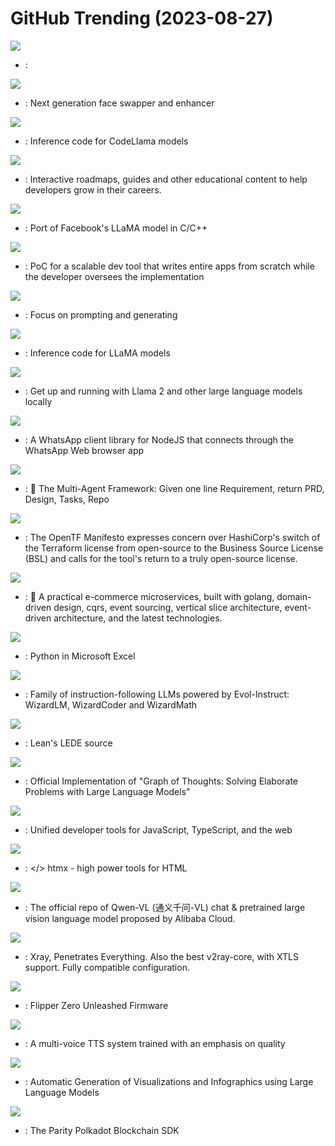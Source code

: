 # GitHub Trending (2023-08-27)

![](https://img.shields.io/badge/C-New%20138-green?style=flat-square&logo=appveyor)
- [](https://github.comundefined): 

![](https://img.shields.io/badge/Python-New%20837-green?style=flat-square&logo=appveyor)
- [](https://github.comundefined): Next generation face swapper and enhancer

![](https://img.shields.io/badge/Python-New%201-green?style=flat-square&logo=appveyor)
- [](https://github.comundefined): Inference code for CodeLlama models

![](https://img.shields.io/badge/TypeScript-New%20286-green?style=flat-square&logo=appveyor)
- [](https://github.comundefined): Interactive roadmaps, guides and other educational content to help developers grow in their careers.

![](https://img.shields.io/badge/C-New%2083-green?style=flat-square&logo=appveyor)
- [](https://github.comundefined): Port of Facebook's LLaMA model in C/C++

![](https://img.shields.io/badge/Python-New%20289-green?style=flat-square&logo=appveyor)
- [](https://github.comundefined): PoC for a scalable dev tool that writes entire apps from scratch while the developer oversees the implementation

![](https://img.shields.io/badge/Python-New%20297-green?style=flat-square&logo=appveyor)
- [](https://github.comundefined): Focus on prompting and generating

![](https://img.shields.io/badge/Python-New%20197-green?style=flat-square&logo=appveyor)
- [](https://github.comundefined): Inference code for LLaMA models

![](https://img.shields.io/badge/C-New%20161-green?style=flat-square&logo=appveyor)
- [](https://github.comundefined): Get up and running with Llama 2 and other large language models locally

![](https://img.shields.io/badge/JavaScript-New%20101-green?style=flat-square&logo=appveyor)
- [](https://github.comundefined): A WhatsApp client library for NodeJS that connects through the WhatsApp Web browser app

![](https://img.shields.io/badge/Python-New%20231-green?style=flat-square&logo=appveyor)
- [](https://github.comundefined): 🌟 The Multi-Agent Framework: Given one line Requirement, return PRD, Design, Tasks, Repo

![](https://img.shields.io/badge/HTML-New%20419-green?style=flat-square&logo=appveyor)
- [](https://github.comundefined): The OpenTF Manifesto expresses concern over HashiCorp's switch of the Terraform license from open-source to the Business Source License (BSL) and calls for the tool's return to a truly open-source license.

![](https://img.shields.io/badge/Go-New%2013-green?style=flat-square&logo=appveyor)
- [](https://github.comundefined): 🧺 A practical e-commerce microservices, built with golang, domain-driven design, cqrs, event sourcing, vertical slice architecture, event-driven architecture, and the latest technologies.

![](https://img.shields.io/badge/none-New%20122-green?style=flat-square&logo=appveyor)
- [](https://github.comundefined): Python in Microsoft Excel

![](https://img.shields.io/badge/Python-New%20242-green?style=flat-square&logo=appveyor)
- [](https://github.comundefined): Family of instruction-following LLMs powered by Evol-Instruct: WizardLM, WizardCoder and WizardMath

![](https://img.shields.io/badge/C-New%2014-green?style=flat-square&logo=appveyor)
- [](https://github.comundefined): Lean's LEDE source

![](https://img.shields.io/badge/Python-New%20113-green?style=flat-square&logo=appveyor)
- [](https://github.comundefined): Official Implementation of "Graph of Thoughts: Solving Elaborate Problems with Large Language Models"

![](https://img.shields.io/badge/Rust-New%2014-green?style=flat-square&logo=appveyor)
- [](https://github.comundefined): Unified developer tools for JavaScript, TypeScript, and the web

![](https://img.shields.io/badge/JavaScript-New%2092-green?style=flat-square&logo=appveyor)
- [](https://github.comundefined): </> htmx - high power tools for HTML

![](https://img.shields.io/badge/Python-New%20118-green?style=flat-square&logo=appveyor)
- [](https://github.comundefined): The official repo of Qwen-VL (通义千问-VL) chat & pretrained large vision language model proposed by Alibaba Cloud.

![](https://img.shields.io/badge/Go-New%209-green?style=flat-square&logo=appveyor)
- [](https://github.comundefined): Xray, Penetrates Everything. Also the best v2ray-core, with XTLS support. Fully compatible configuration.

![](https://img.shields.io/badge/C-New%2013-green?style=flat-square&logo=appveyor)
- [](https://github.comundefined): Flipper Zero Unleashed Firmware

![](https://img.shields.io/badge/Jupyter%20Notebook-New%2015-green?style=flat-square&logo=appveyor)
- [](https://github.comundefined): A multi-voice TTS system trained with an emphasis on quality

![](https://img.shields.io/badge/Jupyter%20Notebook-New%2042-green?style=flat-square&logo=appveyor)
- [](https://github.comundefined): Automatic Generation of Visualizations and Infographics using Large Language Models

![](https://img.shields.io/badge/Rust-New%2033-green?style=flat-square&logo=appveyor)
- [](https://github.comundefined): The Parity Polkadot Blockchain SDK

